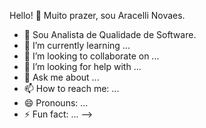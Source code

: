 Hello! 👋
Muito prazer, sou Aracelli Novaes.


- 🔭 Sou Analista de Qualidade de Software.
- 🌱 I’m currently learning ...
- 👯 I’m looking to collaborate on ...
- 🤔 I’m looking for help with ...
- 💬 Ask me about ...
- 📫 How to reach me: ...
- 😄 Pronouns: ...
- ⚡ Fun fact: ...
-->
